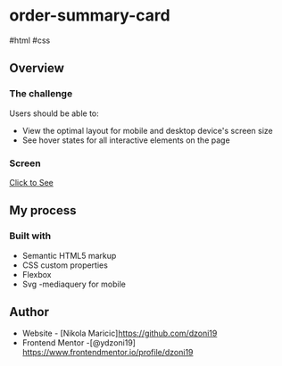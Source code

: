 # order-summary-card
#html #css 

## Overview

### The challenge

Users should be able to:

- View the optimal layout for mobile and desktop device's screen size
- See hover states for all interactive elements on the page

### Screen



<a href="">Click to See</a>


## My process

### Built with

- Semantic HTML5 markup
- CSS custom properties
- Flexbox
- Svg
-mediaquery for mobile


## Author

- Website - [Nikola Maricic]https://github.com/dzoni19
- Frontend Mentor -[@ydzoni19] https://www.frontendmentor.io/profile/dzoni19
